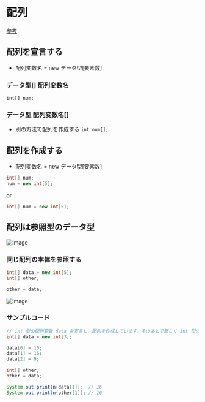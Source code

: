 # 配列
[ 参考 ](https://www.javadrive.jp/start/array/index2.html)


## 配列を宣言する
- 配列変数名 = new データ型[要素数]

### データ型[] 配列変数名
`int[] num;`
### データ型 配列変数名[]
- 別の方法で配列を作成する
`int num[];`


## 配列を作成する
- 配列変数名 = new データ型[要素数]
```java
int[] num;
num = new int[5];
```
or
```java
int[] num = new int[5];
```

## 配列は参照型のデータ型
![image](https://user-images.githubusercontent.com/45380191/187383526-082b9216-ae25-490d-93b1-918e4fdd4905.png)

### 同じ配列の本体を参照する
```java
int[] data = new int[5];
int[] other;

other = data;
```
![image](https://user-images.githubusercontent.com/45380191/187383835-27dccddf-53d8-45db-8629-5232e8eb096f.png)


### サンプルコード
```java
// int 型の配列変数 data を宣言し、配列を作成しています。そのあとで新しく int 型の配列変数 other を宣言し、 data を代入しています。これで data と other は同じ配列本体を参照します。その為、それぞれの配列変数を使って同じインデックスの要素の値を取得すると同じ値を取得することができます。
int[] data = new int[3];

data[0] = 10;
data[1] = 16;
data[2] = 9;

int[] other;
other = data;

System.out.println(data[1]);  // 16
System.out.println(other[1]); // 16
```

